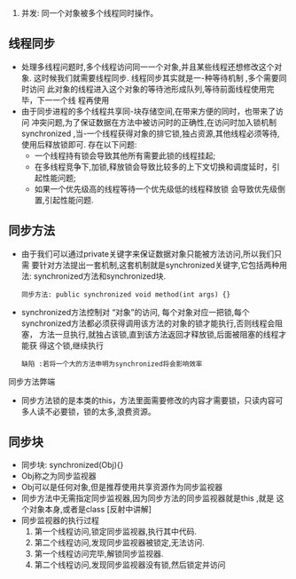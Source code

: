 1. 并发: 同一个对象被多个线程同时操作。
## 线程同步
* 处理多线程问题时,多个线程访问同一一个对象,并且某些线程还想修改这个对象.
这时候我们就需要线程同步. 线程同步其实就是一-种等待机制 ,多个需要同时访问
此对象的线程进入这个对象的等待池形成队列,等待前面线程使用完毕，下一一个线
程再使用
* 由于同步进程的多个线程共享同-块存储空间,在带来方便的同时，也带来了访问
冲突问题,为了保证数据在方法中被访问时的正确性,在访问时加入锁机制
synchronized ,当-一个线程获得对象的排它锁,独占资源,其他线程必须等待,
使用后释放锁即可. 存在以下问题:
  * 一个线程持有锁会导致其他所有需要此锁的线程挂起;
  * 在多线程竞争下,加锁,释放锁会导致比较多的上下文切换和调度延时，引
  起性能问题;
  * 如果一个优先级高的线程等待一个优先级低的线程释放锁 会导致优先级倒
  置,引起性能问题.
## 同步方法
* 由于我们可以通过private关键字来保证数据对象只能被方法访问,所以我们只需
要针对方法提出一套机制,这套机制就是synchronized关键字,它包括两种用法:
synchronized方法和synchronized块.

      同步方法: public synchronized void method(int args) {} 
* synchronized方法控制对 “对象”的访问, 每个对象对应一把锁,每个
synchronized方法都必须获得调用该方法的对象的锁才能执行,否则线程会阻塞，
方法一旦执行,就独占该锁,直到该方法返回才释放锁,后面被阻塞的线程才能获
得这个锁,继续执行

      缺陷 :若将一个大的方法申明为synchronized将会影响效率
同步方法弊端
* 同步方法锁的是本类的this，方法里面需要修改的内容才需要锁，只读内容可多人读不必要锁，锁的太多,浪费资源。
## 同步块
* 同步块: synchronized(Obj){}
* Obj称之为同步监视器
* Obj可以是任何对象,但是推荐使用共享资源作为同步监视器
* 同步方法中无需指定同步监视器,因为同步方法的同步监视器就是this ,就是
这个对象本身,或者是class [反射中讲解]
* 同步监视器的执行过程
  1. 第一个线程访问,锁定同步监视器,执行其中代码.
  2. 第二个线程访问,发现同步监视器被锁定,无法访问.
  3. 第一个线程访问完毕,解锁同步监视器.
  4. 第二个线程访问,发现同步监视器没有锁,然后锁定并访问

